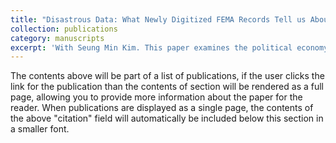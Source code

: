 ```yaml
---
title: "Disastrous Data: What Newly Digitized FEMA Records Tell us About the Political Economy of Disaster Aid"
collection: publications
category: manuscripts
excerpt: 'With Seung Min Kim. This paper examines the political economy of the disaster declaration process.'
---
```


The contents above will be part of a list of publications, if the user clicks the link for the publication than the contents of section will be rendered as a full page, allowing you to provide more information about the paper for the reader. When publications are displayed as a single page, the contents of the above "citation" field will automatically be included below this section in a smaller font.
